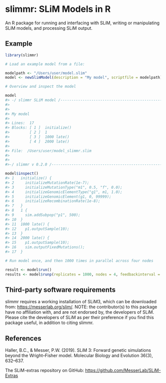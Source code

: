 # slimmr: SLiM Models in R
An R package for running and interfacing with SLiM, writing or manipulating SLiM models, and processing SLiM output.

## Example
```r
library(slimmr)

# Load an example model from a file:

modelpath <- "/Users/user/model.slim"
model <- newSlimModel(description = "My model", scriptfile = modelpath)

# Overview and inspect the model

model
#> -/ slimmr SLiM model /----------------------------------------------------
#>
#>
#> My model
#>
#> Lines:  17 
#> Blocks: [ 1 ]  initialize() 
#>         [ 2 ]  1 
#>         [ 3 ]  1000 late() 
#>         [ 4 ]  2000 late() 
#>
#> File:  /Users/user/model_slimmr.slim
#>
#>
#>-/ slimmr v 0.2.0 /-------------------------------------------------------

model$inspect()
#> 1   initialize() {
#> 2     initializeMutationRate(1e-7);
#> 3     initializeMutationType("m1", 0.5, "f", 0.0);
#> 4     initializeGenomicElementType("g1", m1, 1.0);
#> 5     initializeGenomicElement(g1, 0, 99999);
#> 6     initializeRecombinationRate(1e-8);
#> 7   }
#> 8   1 {
#> 9     sim.addSubpop("p1", 500);
#> 10  }
#> 11  1000 late() {
#> 12    p1.outputSample(10);
#> 13  }
#> 14  2000 late() {
#> 15    p1.outputSample(10);
#> 16    sim.outputFixedMutations();
#> 17  }

# Run model once, and then 1000 times in parallel across four nodes

result <- model$run()
results <- model$runp(replicates = 1000, nodes = 4, feedbackinterval = 100)
```

## Third-party software requirements
slimmr requires a working installation of SLiM3, which can be downloaded from: https://messerlab.org/slim/. NOTE: the contributor(s) to this package have no affiliation with, and are not endorsed by, the developers of SLiM. Please cite the developers of SLiM as per their preference if you find this package useful, in addition to citing slimmr.

## References
Haller, B.C., & Messer, P.W. (2019). SLiM 3: Forward genetic simulations beyond the Wright–Fisher model. Molecular Biology and Evolution 36(3), 632–637.

The SLiM-extras repository on GitHub: https://github.com/MesserLab/SLiM-Extras
